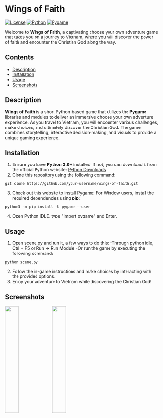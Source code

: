 # Wings of Faith
[![License](https://img.shields.io/badge/License-MIT-blue.svg)](https://opensource.org/licenses/MIT)
[![Python](https://img.shields.io/badge/Python-3.6%2B-blue)](https://www.python.org/downloads/)
[![Pygame](https://img.shields.io/badge/Pygame-2.0.1-blue)](https://www.pygame.org/)

Welcome to **Wings of Faith**, a captivating choose your own adventure game that takes you on a journey to Vietnam, where you will discover the power of faith and encounter the Christian God along the way.

## Contents

- [Description](#description)
- [Installation](#installation)
- [Usage](#usage)
- [Screenshots](#screenshots)

## Description

**Wings of Faith** is a short Python-based game that utilizes the **Pygame** libraries and modules to deliver an immersive choose your own adventure experience. As you travel to Vietnam, you will encounter various challenges, make choices, and ultimately discover the Christian God. The game combines storytelling, interactive decision-making, and visuals to provide a unique gaming experience.

## Installation

1. Ensure you have **Python 3.6+** installed. If not, you can download it from the official Python website: [Python Downloads](https://www.python.org/downloads/)
2. Clone this repository using the following command:
```
git clone https://github.com/your-username/wings-of-faith.git
```
3. Check out this website to install [Pygame](https://www.pygame.org/wiki/GettingStarted):
For Window users, install the required dependencies using **pip**:
```
python3 -m pip install -U pygame --user
```
4. Open Python IDLE, type "import pygame" and Enter.

## Usage

1. Open scene.py and run it, a few ways to do this:
   -Through python idle, Ctrl + F5 or Run -> Run Module
   -Or run the game by executing the following command:
```
python scene.py
```
2. Follow the in-game instructions and make choices by interacting with the provided options.
3. Enjoy your adventure to Vietnam while discovering the Christian God!

## Screenshots

<a href="https://youtube.com/shorts/6coA5R8Kpd0?feature=share"><img src="https://github.com/HongDavisDev/wings_of_faith_adventure/assets/151206744/f1011c3c-760e-40c1-882c-46da072ec0f8)https://github.com/HongDavisDev/wings_of_faith_adventure/assets/151206744/f1011c3c-760e-40c1-882c-46da072ec0f8" align="left" width=30% height=30% ></a>
<a href="https://youtube.com/shorts/6coA5R8Kpd0?feature=share"><img src="https://github.com/HongDavisDev/wings_of_faith_adventure/assets/151206744/2452ccae-28d4-4f6f-8544-5146306dfa57" align="left" width=30% height=30% ></a>


